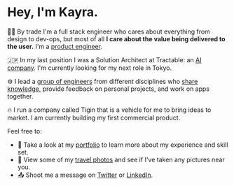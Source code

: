 # Hey, I'm Kayra.

🧑‍💻 By trade I'm a full stack engineer who cares about everything from design to dev-ops, but most of all **I care about the value being delivered to the user.** I'm a [product engineer](https://curiousest.com/product-engineer/). 

🇯🇵 In my last position I was a Solution Architect at Tractable: an [AI company](https://tractable.ai). I'm currently looking for my next role in Tokyo.

⚙️ I lead a [group of engineers](https://github.com/dinkers) from different disciplines who [share knowledge](http://dinkers.io), provide feedback on personal projects, and work on apps together.

🔥 I run a company called Tigin that is a vehicle for me to bring ideas to market. I am currently building my first commercial product. 

Feel free to:

* 📖 Take a look at my [portfolio](https://kayra.io) to learn more about my experience and skill set.
* 📸 View some of my [travel photos](http://metuo.io) and see if I've taken any pictures near you.
* 📤 Shoot me a message on [Twitter](https://twitter.com/KayraAlat) or [LinkedIn](https://www.linkedin.com/in/kayraalat/).
